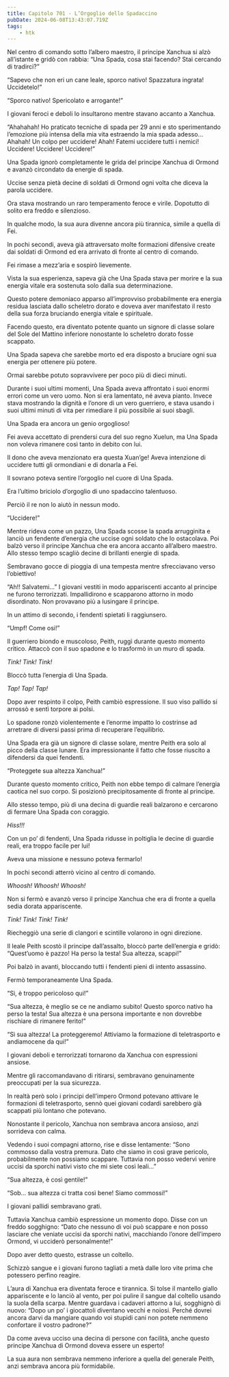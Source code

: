 ```yaml
---
title: Capitolo 701 - L’Orgoglio dello Spadaccino
pubDate: 2024-06-08T13:43:07.719Z
tags:
    - htk
---
```


Nel centro di comando sotto l’albero maestro, il principe Xanchua si alzò all’istante e gridò con rabbia: “Una Spada, cosa stai facendo? Stai cercando di tradirci?”

“Sapevo che non eri un cane leale, sporco nativo! Spazzatura ingrata! Uccidetelo!”

“Sporco nativo! Spericolato e arrogante!”

I giovani feroci e deboli lo insultarono mentre stavano accanto a Xanchua.

“Ahahahah! Ho praticato tecniche di spada per 29 anni e sto sperimentando l’emozione più intensa della mia vita estraendo la mia spada adesso… Ahahah! Un colpo per uccidere! Ahah! Fatemi uccidere tutti i nemici! Uccidere! Uccidere! Uccidere!”

Una Spada ignorò completamente le grida del principe Xanchua di Ormond e avanzò circondato da energie di spada.

Uccise senza pietà decine di soldati di Ormond ogni volta che diceva la parola uccidere.

Ora stava mostrando un raro temperamento feroce e virile. Dopotutto di solito era freddo e silenzioso.

In qualche modo, la sua aura divenne ancora più tirannica, simile a quella di Fei.

In pochi secondi, aveva già attraversato molte formazioni difensive create dai soldati di Ormond ed era arrivato di fronte al centro di comando.

Fei rimase a mezz’aria e sospirò lievemente.

Vista la sua esperienza, sapeva già che Una Spada stava per morire e la sua energia vitale era sostenuta solo dalla sua determinazione.

Questo potere demoniaco apparso all’improvviso probabilmente era energia residua lasciata dallo scheletro dorato e doveva aver manifestato il resto della sua forza bruciando energia vitale e spirituale.

Facendo questo, era diventato potente quanto un signore di classe solare del Sole del Mattino inferiore nonostante lo scheletro dorato fosse scappato.

Una Spada sapeva che sarebbe morto ed era disposto a bruciare ogni sua energia per ottenere più potere.

Ormai sarebbe potuto sopravvivere per poco più di dieci minuti.

Durante i suoi ultimi momenti, Una Spada aveva affrontato i suoi enormi errori come un vero uomo. Non si era lamentato, né aveva pianto. Invece stava mostrando la dignità e l’onore di un vero guerriero, e stava usando i suoi ultimi minuti di vita per rimediare il più possibile ai suoi sbagli.

Una Spada era ancora un genio orgoglioso!

Fei aveva accettato di prendersi cura del suo regno Xuelun, ma Una Spada non voleva rimanere così tanto in debito con lui.

Il dono che aveva menzionato era questa Xuan’ge! Aveva intenzione di uccidere tutti gli ormondiani e di donarla a Fei.

Il sovrano poteva sentire l’orgoglio nel cuore di Una Spada.

Era l’ultimo briciolo d’orgoglio di uno spadaccino talentuoso.

Perciò il re non lo aiutò in nessun modo.

“Uccidere!”

Mentre rideva come un pazzo, Una Spada scosse la spada arrugginita e lanciò un fendente d’energia che uccise ogni soldato che lo ostacolava. Poi balzò verso il principe Xanchua che era ancora accanto all’albero maestro. Allo stesso tempo scagliò decine di brillanti energie di spada.

Sembravano gocce di pioggia di una tempesta mentre sfrecciavano verso l’obiettivo!

“Ah!! Salvatemi…” I giovani vestiti in modo appariscenti accanto al principe ne furono terrorizzati. Impallidirono e scapparono attorno in modo disordinato. Non provavano più a lusingare il principe.

In un attimo di secondo, i fendenti spietati li raggiunsero.

“Umpf! Come osi!”

Il guerriero biondo e muscoloso, Peith, ruggì durante questo momento critico. Attaccò con il suo spadone e lo trasformò in un muro di spada.

<em>Tink! Tink! Tink!</em>

Bloccò tutta l’energia di Una Spada.

<em>Tap! Tap! Tap!</em>

Dopo aver respinto il colpo, Peith cambiò espressione. Il suo viso pallido si arrossò e sentì torpore ai polsi.

Lo spadone ronzò violentemente e l’enorme impatto lo costrinse ad arretrare di diversi passi prima di recuperare l’equilibrio.

Una Spada era già un signore di classe solare, mentre Peith era solo al picco della classe lunare. Era impressionante il fatto che fosse riuscito a difendersi da quei fendenti.

“Proteggete sua altezza Xanchua!”

Durante questo momento critico, Peith non ebbe tempo di calmare l’energia caotica nel suo corpo. Si posizionò precipitosamente di fronte al principe.

Allo stesso tempo, più di una decina di guardie reali balzarono e cercarono di fermare Una Spada con coraggio.

<em>Hiss!!!</em>

Con un po’ di fendenti, Una Spada ridusse in poltiglia le decine di guardie reali, era troppo facile per lui!

Aveva una missione e nessuno poteva fermarlo!

In pochi secondi atterrò vicino al centro di comando.

<em>Whoosh! Whoosh! Whoosh!</em>

Non si fermò e avanzò verso il principe Xanchua che era di fronte a quella sedia dorata appariscente.

<em>Tink! Tink! Tink! Tink!</em>

Riecheggiò una serie di clangori e scintille volarono in ogni direzione.

Il leale Peith scostò il principe dall’assalto, bloccò parte dell’energia e gridò: “Quest’uomo è pazzo! Ha perso la testa! Sua altezza, scappi!”

Poi balzò in avanti, bloccando tutti i fendenti pieni di intento assassino.

Fermò temporaneamente Una Spada.

“Sì, è troppo pericoloso qui!”

“Sua altezza, è meglio se ce ne andiamo subito! Questo sporco nativo ha perso la testa! Sua altezza è una persona importante e non dovrebbe rischiare di rimanere ferito!”

“Sì sua altezza! La proteggeremo! Attiviamo la formazione di teletrasporto e andiamocene da qui!”

I giovani deboli e terrorizzati tornarono da Xanchua con espressioni ansiose.

Mentre gli raccomandavano di ritirarsi, sembravano genuinamente preoccupati per la sua sicurezza.

In realtà però solo i principi dell’impero Ormond potevano attivare le formazioni di teletrasporto, sennò quei giovani codardi sarebbero già scappati più lontano che potevano.

Nonostante il pericolo, Xanchua non sembrava ancora ansioso, anzi sorrideva con calma.

Vedendo i suoi compagni attorno, rise e disse lentamente: “Sono commosso dalla vostra premura. Dato che siamo in così grave pericolo, probabilmente non possiamo scappare. Tuttavia non posso vedervi venire uccisi da sporchi nativi visto che mi siete così leali…”

“Sua altezza, è così gentile!”

“Sob… sua altezza ci tratta così bene! Siamo commossi!”

I giovani pallidi sembravano grati.

Tuttavia Xanchua cambiò espressione un momento dopo. Disse con un freddo sogghigno: “Dato che nessuno di voi può scappare e non posso lasciare che veniate uccisi da sporchi nativi, macchiando l’onore dell’impero Ormond, vi ucciderò personalmente!”

Dopo aver detto questo, estrasse un coltello.

Schizzò sangue e i giovani furono tagliati a metà dalle loro vite prima che potessero perfino reagire.

L’aura di Xanchua era diventata feroce e tirannica. Si tolse il mantello giallo appariscente e lo lanciò al vento, per poi pulire il sangue dal coltello usando la suola della scarpa. Mentre guardava i cadaveri attorno a lui, sogghignò di nuovo: “Dopo un po’ i giocattoli diventano vecchi e noiosi. Perché dovrei ancora darvi da mangiare quando voi stupidi cani non potete nemmeno confortare il vostro padrone?”

Da come aveva ucciso una decina di persone con facilità, anche questo principe Xanchua di Ormond doveva essere un esperto!

La sua aura non sembrava nemmeno inferiore a quella del generale Peith, anzi sembrava ancora più formidabile.




